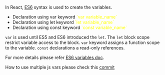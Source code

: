 In React, [ES6](https://www.tutorialspoint.com/es6/es6_variables.htm) syntax is used to create the variables.

<ul>
<li>
Declaration using var keyword <span style="color: yellow">`var variable_name`</span>
</li>
<li>
Declaration using let keyword <span style="color: yellow">`let variable_name`</span>
<li>
Declaration using const keyword <span style="color: yellow">`const variable_name`</span>
</li>
</ul>

```var``` is used until ES5 and ES6 introduced the ```let```. The ```let``` block scope restrict variable access to the block.
```var``` keyword assigns a function scope to the variable. ```const``` declarations a read-only references.

For more details please refer [ES6 variables doc](https://www.tutorialspoint.com/es6/es6_variables.htm).

How to use multiple js vars please check this [commit](https://github.com/zakirpervez/MZReactSamples/commit/c5693bb46c01c37da3f4fa243b9c987a124c9164)


